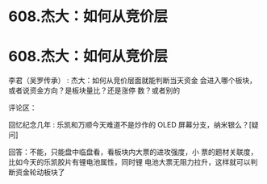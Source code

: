# 608.杰大：如何从竞价层

# 608.杰大：如何从竞价层

李君（吴罗传承） : 杰大：如何从竞价层面就能判断当天资金 会进入哪个板块，或者说资金方向？是板块量比？还是涨停 数？或者别的

评论区：

回忆纪念几年 : 乐凯和万顺今天难道不是炒作的 OLED 屏幕分支，纳米银么？[疑问]

回答：不能，只能盘中临盘看，看板块内大票的进攻强度，小 票的题材关联度，比如今天的乐凯胶片有锂电池属性，同时锂 电池大票无阻力拉升，这样就可以判断资金轮动板块了